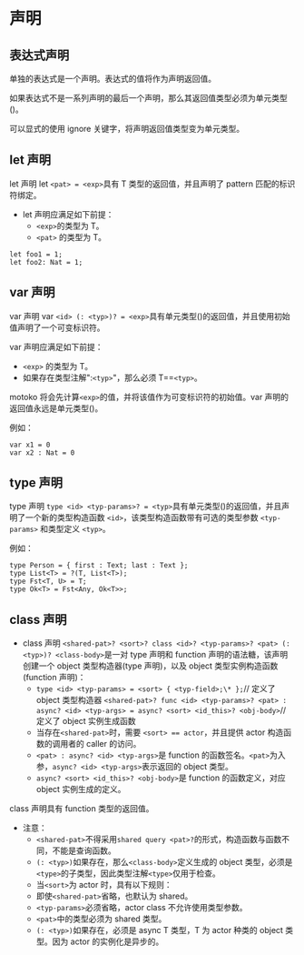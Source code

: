 # 声明

## 表达式声明

单独的表达式是一个声明。表达式的值将作为声明返回值。

如果表达式不是一系列声明的最后一个声明，那么其返回值类型必须为单元类型()。

可以显式的使用 ignore 关键字，将声明返回值类型变为单元类型。

## let 声明

let 声明 let `<pat> = <exp>`具有 T 类型的返回值，并且声明了 pattern 匹配的标识符绑定。

- let 声明应满足如下前提：
  - `<exp>`的类型为 T。
  - `<pat>` 的类型为 T。

```
let foo1 = 1;
let foo2: Nat = 1;
```

## var 声明

var 声明 var `<id> (: <typ>)? = <exp>`具有单元类型()的返回值，并且使用初始值声明了一个可变标识符。

var 声明应满足如下前提：

- `<exp>` 的类型为 T。
- 如果存在类型注解":`<typ>`"，那么必须 T==`<typ>`。

motoko 将会先计算`<exp>`的值，并将该值作为可变标识符的初始值。var 声明的返回值永远是单元类型()。

例如：

```
var x1 = 0
var x2 : Nat = 0
```

## type 声明

type 声明 `type <id> <typ-params>? = <typ>`具有单元类型()的返回值，并且声明了一个新的类型构造函数 `<id>`，该类型构造函数带有可选的类型参数 `<typ-params>` 和类型定义 `<typ>`。

例如：

```
type Person = { first : Text; last : Text };
type List<T> = ?(T, List<T>);
type Fst<T, U> = T;
type Ok<T> = Fst<Any, Ok<T>>;
```

## class 声明

- class 声明 `<shared-pat>? <sort>? class <id>? <typ-params>? <pat> (: <typ>)? <class-body>`是一对 type 声明和 function 声明的语法糖，该声明创建一个 object 类型构造器(type 声明)，以及 object 类型实例构造函数(function 声明)：
  - `type <id> <typ-params> = <sort> { <typ-field>;\* };`// 定义了 object 类型构造器
    `<shared-pat>? func <id> <typ-params>? <pat> : async? <id> <typ-args> = async? <sort> <id_this>? <obj-body>`// 定义了 object 实例生成函数
  - 当存在`<shared-pat>`时，需要 `<sort> == actor`，并且提供 actor 构造函数的调用者的 caller 的访问。
  - `<pat> : async? <id> <typ-args>`是 function 的函数签名。`<pat>`为入参，`async? <id> <typ-args>`表示返回的 object 类型。
  - `async? <sort> <id_this>? <obj-body>`是 function 的函数定义，对应 object 实例生成的定义。

class 声明具有 function 类型的返回值。

- 注意：
  - `<shared-pat>`不得采用`shared query <pat>?`的形式，构造函数与函数不同，不能是查询函数。
  - `(: <typ>)`如果存在，那么`<class-body>`定义生成的 object 类型，必须是`<type>`的子类型，因此类型注解`<type>`仅用于检查。
  - 当`<sort>`为 actor 时，具有以下规则：
  - 即使`<shared-pat>`省略，也默认为 shared。
  - `<typ-params>`必须省略，actor class 不允许使用类型参数。
  - `<pat>`中的类型必须为 shared 类型。
  - `(: <typ>)`如果存在，必须是 async T 类型，T 为 actor 种类的 object 类型。因为 actor 的实例化是异步的。
